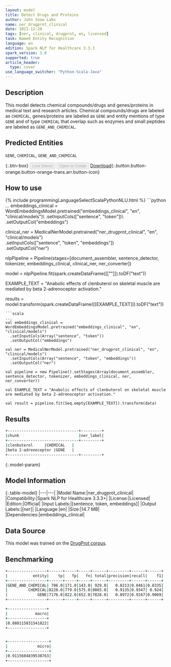 ```yaml
---
layout: model
title: Detect Drugs and Proteins
author: John Snow Labs
name: ner_drugprot_clinical
date: 2021-12-20
tags: [ner, clinical, drugprot, en, licensed]
task: Named Entity Recognition
language: en
edition: Spark NLP for Healthcare 3.3.3
spark_version: 3.0
supported: true
article_header:
  type: cover
use_language_switcher: "Python-Scala-Java"
---
```


## Description

This model detects chemical compounds/drugs and genes/proteins in medical text and research articles. Chemical compounds/drugs are labeled as `CHEMICAL`, genes/proteins are labeled as `GENE` and entity mentions of type `GENE` and of type `CHEMICAL` that overlap such as enzymes and small peptides are labeled as `GENE_AND_CHEMICAL`.

## Predicted Entities

`GENE`, `CHEMICAL`, `GENE_AND_CHEMICAL`

{:.btn-box}
<button class="button button-orange" disabled>Live Demo</button>
<button class="button button-orange" disabled>Open in Colab</button>
[Download](https://s3.amazonaws.com/auxdata.johnsnowlabs.com/clinical/models/ner_drugprot_clinical_en_3.3.3_3.0_1639989110299.zip){:.button.button-orange.button-orange-trans.arr.button-icon}

## How to use



<div class="tabs-box" markdown="1">
{% include programmingLanguageSelectScalaPythonNLU.html %}
```python
...
embeddings_clinical = WordEmbeddingsModel.pretrained("embeddings_clinical", "en", "clinical/models")\
  .setInputCols(["sentence", "token"])\
  .setOutputCol("embeddings")

clinical_ner = MedicalNerModel.pretrained("ner_drugprot_clinical", "en", "clinical/models")\
  .setInputCols(["sentence", "token", "embeddings"])\
  .setOutputCol("ner")

nlpPipeline = Pipeline(stages=[document_assembler, sentence_detector, tokenizer, embeddings_clinical, clinical_ner, ner_converter])

model = nlpPipeline.fit(spark.createDataFrame([[""]]).toDF("text"))

EXAMPLE_TEXT = "Anabolic effects of clenbuterol on skeletal muscle are mediated by beta 2-adrenoceptor activation."

results = model.transform(spark.createDataFrame([[EXAMPLE_TEXT]]).toDF("text"))
```
```scala
...
val embeddings_clinical = WordEmbeddingsModel.pretrained("embeddings_clinical", "en", "clinical/models")
  .setInputCols(Array("sentence", "token"))
  .setOutputCol("embeddings")

val ner = MedicalNerModel.pretrained("ner_drugprot_clinical", "en", "clinical/models")
  .setInputCols(Array("sentence", "token", "embeddings"))
  .setOutputCol("ner")

val pipeline = new Pipeline().setStages(Array(document_assembler, sentence_detector, tokenizer, embeddings_clinical, ner, ner_converter))

val EXAMPLE_TEXT = "Anabolic effects of clenbuterol on skeletal muscle are mediated by beta 2-adrenoceptor activation."

val result = pipeline.fit(Seq.empty[EXAMPLE_TEXT]).transform(data)
```
</div>

## Results

```bash
+-------------------------------+---------+
|chunk                          |ner_label|
+-------------------------------+---------+
|clenbuterol     |CHEMICAL   |
|beta 2-adrenoceptor |GENE   |
+-------------------------------+---------+
```

{:.model-param}
## Model Information

{:.table-model}
|---|---|
|Model Name:|ner_drugprot_clinical|
|Compatibility:|Spark NLP for Healthcare 3.3.3+|
|License:|Licensed|
|Edition:|Official|
|Input Labels:|[sentence, token, embeddings]|
|Output Labels:|[ner]|
|Language:|en|
|Size:|14.7 MB|
|Dependencies:|embeddings_clinical|

## Data Source

This model was trained on the [DrugProt corpus](https://zenodo.org/record/5119892).

## Benchmarking

```bash
+-----------------+------+-----+-----+------+---------+------+------+
|           entity|    tp|   fp|   fn| total|precision|recall|    f1|
+-----------------+------+-----+-----+------+---------+------+------+
|GENE_AND_CHEMICAL| 786.0|171.0|143.0| 929.0|   0.8213|0.8461|0.8335|
|         CHEMICAL|8228.0|779.0|575.0|8803.0|   0.9135|0.9347| 0.924|
|             GENE|7176.0|822.0|652.0|7828.0|   0.8972|0.9167|0.9069|
+-----------------+------+-----+-----+------+---------+------+------+

+-----------------+
|            macro|
+-----------------+
|0.888115831541822|
+-----------------+


+------------------+
|             micro|
+------------------+
|0.9115604839530763|
+------------------+
```
